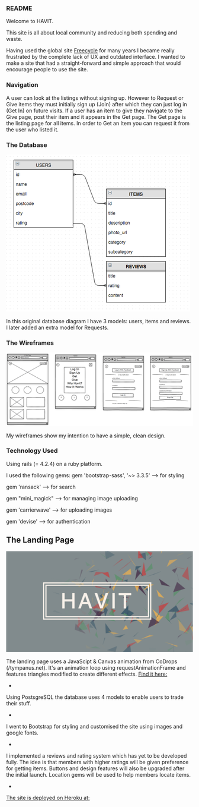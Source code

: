 ### README

Welcome to HAVIT. 

This site is all about local community and reducing both spending and waste. 

Having used the global site [Freecycle](https://www.freecycle.com) for many years I became really frustrated by the complete lack of UX and outdated interface. I wanted to make a site that had a straight-forward and simple approach that would encourage people to use the site.


### Navigation
A user can look at the listings without signing up. However to Request or Give items they must initially sign up (Join) after which they can just log in (Get In) on future visits. If a user has an item to give they navigate to the Give page, post their item and it appears in the Get page. The Get page is the listing page for all items. In order to Get an Item you can request it from the user who listed it. 


### The Database
![image](https://github.com/FinnCavanagh/Project-Two/blob/master/images/havit-database-diagram.png)

In this original database diagram I have 3 models: users, items and reviews. I later added an extra model for Requests. 


### The Wireframes
![image](https://github.com/FinnCavanagh/Project-Two/blob/master/images/havit-wireframes.png)

My wireframes show my intention to have a simple, clean design. 

### Technology Used
Using rails (= 4.2.4) on a ruby platform.

I used the following gems:
gem 'bootstrap-sass', '~> 3.3.5'
--> for styling

gem 'ransack'
--> for search

gem "mini_magick"
--> for managing image uploading

gem 'carrierwave'
--> for uploading images

gem 'devise'
--> for authentication

## The Landing Page

![image](https://github.com/FinnCavanagh/Project-Two/blob/master/images/havit-splash.png)

The landing page uses a JavaScipt & Canvas animation from CoDrops (/tympanus.net). It's an animation loop using requestAnimationFrame and features triangles modified to create different effects. [Find it here:](http://tympanus.net/codrops/2014/09/23/animated-background-headers/)

* 
Using PostsgreSQL the database uses 4 models to enable users to trade their stuff.

* 
I went to Bootstrap for styling and customised the site using images and google fonts.
 
*
I implemented a reviews and rating system which has yet to be developed fully. The idea is that members with higher ratings will be given preference for getting items. 
Buttons and design features will also be upgraded after the initial launch. 
Location gems will be used to help members locate items. 

*
[The site is deployed on Heroku at:](http://quiet-dawn-3235.herokuapp.com/home/index)


